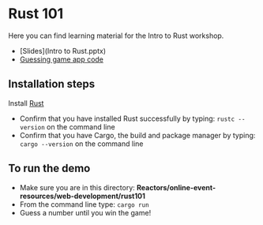 # Rust 101

Here you can find learning material for the Intro to Rust workshop.
- [Slides](Intro to Rust.pptx)
- [Guessing game app code](src/main.rs)

## Installation steps
Install [Rust](https://www.rust-lang.org/tools/install)
- Confirm that you have installed Rust successfully by typing: `rustc --version` on the command line
- Confirm that you have Cargo, the build and package manager by typing: `cargo --version` on the command line

## To run the demo
- Make sure you are in this directory: **Reactors/online-event-resources/web-development/rust101**
- From the command line type: `cargo run`
- Guess a number until you win the game!